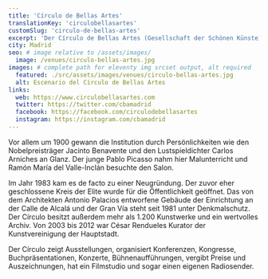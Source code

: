 ```yaml
---
title: 'Círculo de Bellas Artes'
translationKey: 'circulobellasartes'
customSlug: 'circulo-de-bellas-artes'
excerpt: 'Der Círculo de Bellas Artes (Gesellschaft der Schönen Künste), ist eine private Kultureinrichtung in Madrid. Sie wurde 1880 auf Initiative einer Reihe von Künstlern gegründet.'
city: Madrid
seo: # image relative to /assets/images/
  image: /venues/circulo-bellas-artes.jpg
images: # complete path for eleventy img srcset output, alt required
  featured: ./src/assets/images/venues/circulo-bellas-artes.jpg
  alt: Escenario del Círculo de Bellas Artes
links:
  web: https://www.circulobellasartes.com
  twitter: https://twitter.com/cbamadrid
  facebook: https://facebook.com/circulodebellasartes
  instagram: https://instagram.com/cbamadrid
---
```


Vor allem um 1900 gewann die Institution durch Persönlichkeiten wie den Nobelpreisträger Jacinto Benavente und den Lustspieldichter Carlos Arniches an Glanz. Der junge Pablo Picasso nahm hier Malunterricht und Ramón María del Valle-Inclán besuchte den Salon.

Im Jahr 1983 kam es de facto zu einer Neugründung. Der zuvor eher geschlossene Kreis der Elite wurde für die Öffentlichkeit geöffnet. Das von dem Architekten Antonio Palacios entworfene Gebäude der Einrichtung an der Calle de Alcalá und der Gran Vía steht seit 1981 unter Denkmalschutz. Der Círculo besitzt außerdem mehr als 1.200 Kunstwerke und ein wertvolles Archiv. Von 2003 bis 2012 war César Rendueles Kurator der Kunstvereinigung der Hauptstadt.

Der Círculo zeigt Ausstellungen, organisiert Konferenzen, Kongresse, Buchpräsentationen, Konzerte, Bühnenaufführungen, vergibt Preise und Auszeichnungen, hat ein Filmstudio und sogar einen eigenen Radiosender.
